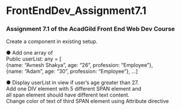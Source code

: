 # FrontEndDev_Assignment7.1
### Assignment 7.1 of the AcadGild Front End Web Dev Course

Create a component in existing setup.  

● Add one array of  
Public userList: any = [  
{name: “Avnesh Shakya”, age: “26”, profession: “Employee”},  
{name: “Adam”, age: “30”, profession: “Employee”}, ...]  

● Display userList in view if user’s age greater than 27.  
Add one DIV element with 5 different SPAN element and  
all span element should have different text content.  
Change color of text of third SPAN element using Attribute directive